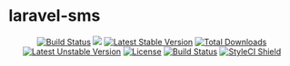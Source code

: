 # laravel-sms

<p align="center">
<a href="https://github.com/zingimmick/laravel-sms/actions"><img src="https://github.com/zingimmick/laravel-sms/workflows/tests/badge.svg" alt="Build Status"></a>
<a href="https://codecov.io/gh/zingimmick/laravel-sms"><img src="https://codecov.io/gh/zingimmick/laravel-sms/branch/master/graph/badge.svg" /></a>
<a href="https://packagist.org/packages/zing/laravel-sms"><img src="https://poser.pugx.org/zing/laravel-sms/v/stable.svg" alt="Latest Stable Version"></a>
<a href="https://packagist.org/packages/zing/laravel-sms"><img src="https://poser.pugx.org/zing/laravel-sms/downloads" alt="Total Downloads"></a>
<a href="https://packagist.org/packages/zing/laravel-sms"><img src="https://poser.pugx.org/zing/laravel-sms/v/unstable.svg" alt="Latest Unstable Version"></a>
<a href="https://packagist.org/packages/zing/laravel-sms"><img src="https://poser.pugx.org/zing/laravel-sms/license" alt="License"></a>
<a href="https://scrutinizer-ci.com/g/zingimmick/laravel-sms"><img src="https://img.shields.io/scrutinizer/quality/g/zingimmick/laravel-sms.svg" alt="Build Status"></a>
<a href="https://github.styleci.io/repos/254559831"><img src="https://github.styleci.io/repos/254559831/shield?branch=master" alt="StyleCI Shield"></a>
</p>
